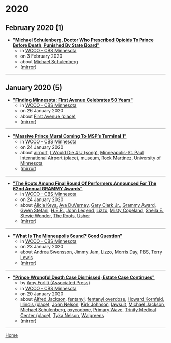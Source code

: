 # 2020

## February 2020 (1)

 - [**"Michael Schulenberg, Doctor Who Prescribed Opioids To Prince Before Death, Punished By State Board"**](https://minnesota.cbslocal.com/2020/02/03/michael-schulenberg-doctor-who-prescribed-opioids-to-prince-before-death-punished-by-state-board/)
    - in [WCCO - CBS Minnesota](../../publications/wcco-cbs-minnesota/index.md)
    - on 3 February 2020
    - about [Michael Schulenberg](../../topics/michael-schulenberg/index.md)
    - ([mirror](https://web.archive.org/web/*/https://minnesota.cbslocal.com/2020/02/03/michael-schulenberg-doctor-who-prescribed-opioids-to-prince-before-death-punished-by-state-board/))

----

## January 2020 (5)

 - [**"Finding Minnesota: First Avenue Celebrates 50 Years"**](https://minnesota.cbslocal.com/2020/01/26/finding-minnesota-first-avenue-celebrates-50-years/)
    - in [WCCO - CBS Minnesota](../../publications/wcco-cbs-minnesota/index.md)
    - on 26 January 2020
    - about [First Avenue (place)](../../topics/place/first-avenue/index.md)
    - ([mirror](https://web.archive.org/web/*/https://minnesota.cbslocal.com/2020/01/26/finding-minnesota-first-avenue-celebrates-50-years/))

----

 - [**"Massive Prince Mural Coming To MSP’s Terminal 1"**](https://minnesota.cbslocal.com/2020/01/24/massive-prince-mural-coming-to-msps-terminal-1/)
    - in [WCCO - CBS Minnesota](../../publications/wcco-cbs-minnesota/index.md)
    - on 24 January 2020
    - about [airport](../../topics/airport/index.md), [I Would Die 4 U (song)](../../topics/song/i-would-die-4-u/index.md), [Minneapolis-St. Paul International Airport (place)](../../topics/place/minneapolis-st-paul-international-airport/index.md), [museum](../../topics/museum/index.md), [Rock Martinez](../../topics/rock-martinez/index.md), [University of Minnesota](../../topics/university-of-minnesota/index.md)
    - ([mirror](https://web.archive.org/web/*/https://minnesota.cbslocal.com/2020/01/24/massive-prince-mural-coming-to-msps-terminal-1/))

----

 - [**"The Roots Among Final Round Of Performers Announced For The 62nd Annual GRAMMY Awards"**](https://minnesota.cbslocal.com/2020/01/24/the-roots-sheila-e-grammy-awards-performers/)
    - in [WCCO - CBS Minnesota](../../publications/wcco-cbs-minnesota/index.md)
    - on 24 January 2020
    - about [Alicia Keys](../../topics/alicia-keys/index.md), [Ava DuVernay](../../topics/ava-duvernay/index.md), [Gary Clark Jr.](../../topics/gary-clark-jr/index.md), [Grammy Award](../../topics/grammy-award/index.md), [Gwen Stefani](../../topics/gwen-stefani/index.md), [H.E.R.](../../topics/h-e-r/index.md), [John Legend](../../topics/john-legend/index.md), [Lizzo](../../topics/lizzo/index.md), [Misty Copeland](../../topics/misty-copeland/index.md), [Sheila E.](../../topics/sheila-e/index.md), [Stevie Wonder](../../topics/stevie-wonder/index.md), [The Roots](../../topics/the-roots/index.md), [Usher](../../topics/usher/index.md)
    - ([mirror](https://web.archive.org/web/*/https://minnesota.cbslocal.com/2020/01/24/the-roots-sheila-e-grammy-awards-performers/))

----

 - [**"What Is The Minneapolis Sound? Good Question"**](https://minnesota.cbslocal.com/2020/01/23/what-is-the-minneapolis-sound-good-question/)
    - in [WCCO - CBS Minnesota](../../publications/wcco-cbs-minnesota/index.md)
    - on 23 January 2020
    - about [Andrea Swensson](../../topics/andrea-swensson/index.md), [Jimmy Jam](../../topics/jimmy-jam/index.md), [Lizzo](../../topics/lizzo/index.md), [Morris Day](../../topics/morris-day/index.md), [PBS](../../topics/pbs/index.md), [Terry Lewis](../../topics/terry-lewis/index.md)
    - ([mirror](https://web.archive.org/web/*/https://minnesota.cbslocal.com/2020/01/23/what-is-the-minneapolis-sound-good-question/))

----

 - [**"Prince Wrongful Death Case Dismissed; Estate Case Continues"**](https://minnesota.cbslocal.com/2020/01/20/prince-wrongful-death-case-dismissed-estate-case-continues/)
    - by [Amy Forliti (Associated Press)](../../authors/associated-press/amy-forliti/index.md)
    - in [WCCO - CBS Minnesota](../../publications/wcco-cbs-minnesota/index.md)
    - on 20 January 2020
    - about [Alfred Jackson](../../topics/alfred-jackson/index.md), [fentanyl](../../topics/fentanyl/index.md), [fentanyl overdose](../../topics/fentanyl-overdose/index.md), [Howard Kornfeld](../../topics/howard-kornfeld/index.md), [Illinois (place)](../../topics/place/illinois/index.md), [John Nelson](../../topics/john-nelson/index.md), [Kirk Johnson](../../topics/kirk-johnson/index.md), [lawsuit](../../topics/lawsuit/index.md), [Michael Jackson](../../topics/michael-jackson/index.md), [Michael Schulenberg](../../topics/michael-schulenberg/index.md), [oxycodone](../../topics/oxycodone/index.md), [Primary Wave](../../topics/primary-wave/index.md), [Trinity Medical Center (place)](../../topics/place/trinity-medical-center/index.md), [Tyka Nelson](../../topics/tyka-nelson/index.md), [Walgreens](../../topics/walgreens/index.md)
    - ([mirror](https://web.archive.org/web/*/https://minnesota.cbslocal.com/2020/01/20/prince-wrongful-death-case-dismissed-estate-case-continues/))

----

[Home](../index.md)
